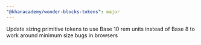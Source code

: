 ```yaml
---
"@khanacademy/wonder-blocks-tokens": major
---
```


Update sizing primitive tokens to use Base 10 rem units instead of Base 8 to work around minimum size bugs in browsers
